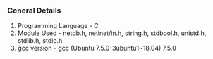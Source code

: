 
### General Details
1. Programming Language - C
2. Module Used - netdb.h, netinet/in.h, string.h, stdbool.h, unistd.h, stdlib.h, stdio.h
3. gcc version - gcc (Ubuntu 7.5.0-3ubuntu1~18.04) 7.5.0

